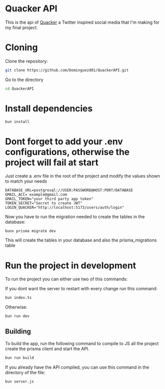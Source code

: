 # Quacker API

This is the api of [Quacker](https://github.com/Dominguezd01/Quacker "Quacker Repo") a Twitter inspired social media that I'm making for my final project.

# Cloning

Clone the repository:

```bash
git clone https://github.com/Dominguezd01/QuackerAPI.git
```

Go to the directory

```bash
cd QuackerAPI
```

# Install dependencies

```bash
bun install
```

# **Dont forget to add your .env configurations, otherwise the project will fail at start**
Just create a .env file in the root of the project and modify the values shown to match your needs
```
DATABASE_URL=postgresql://USER:PASSWORD@HOST:PORT/DATABASE
GMAIL_ACC= example@gmail.com
GMAIL_TOKEN="your third party app token"
TOKEN_SECRET="Secret to create JWT"
LOGIN_QUACKER="http://localhost:5173/users/auth/login"
```
Now you have to run the migration needed to create the tables in the database:
```
bunx prisma migrate dev
```
This will create the tables in your database and also the prisma_migrations table 

# Run the project in development
To run the project you can either use two of this commands:

If you dont want the server to restart with every change run this command:
```bash
bun index.ts
```
Otherwise:
```bash
bun run dev
```

## Building

To build the app, run the following command to compile to JS all the project create the prisma client and start the API.
```bash
bun run build
```
If you already have the API compiled, you can use this command in the directory of the file:
```
bun server.js
``` 
